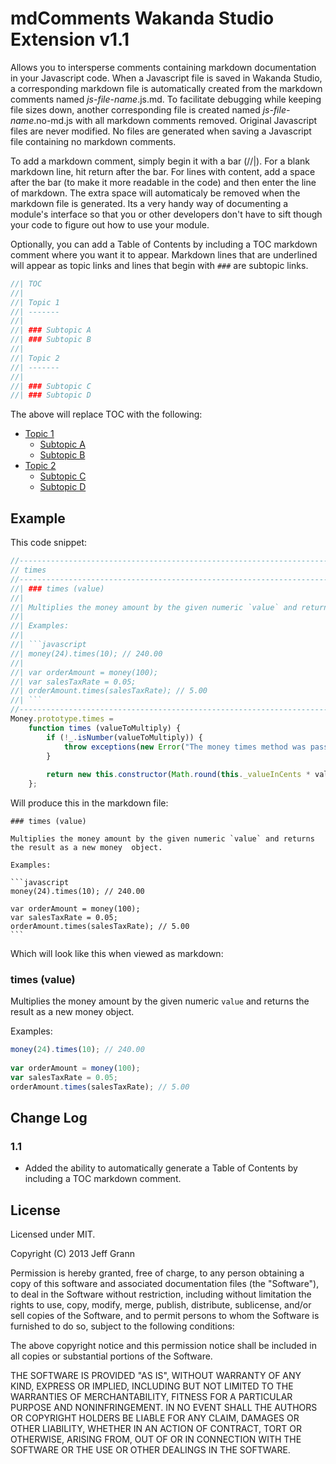 mdComments Wakanda Studio Extension v1.1
========================================

Allows you to intersperse comments containing markdown documentation in your Javascript code. When a Javascript file is saved in Wakanda Studio, a corresponding markdown file is automatically created from the markdown comments named *js-file-name*.js.md. To facilitate debugging while keeping file sizes down, another corresponding file is created named *js-file-name*.no-md.js with all markdown comments removed. Original Javascript files are never modified. No files are generated when saving a Javascript file containing no markdown comments.

To add a markdown comment, simply begin it with a bar (//|). For a blank markdown line, hit return after the bar. For lines with content, add a space after the bar (to make it more readable in the code) and then enter the line of markdown. The extra space will automaticaly be removed when the markdown file is generated. Its a very handy way of documenting a module's interface so that you or other developers don't have to sift though your code to figure out how to use your module.

Optionally, you can add a Table of Contents by including a TOC markdown comment where you want it to appear. Markdown lines that are underlined will appear as topic links and lines that begin with `###` are subtopic links.

```javascript
//| TOC
//|
//| Topic 1
//| -------
//|
//| ### Subtopic A
//| ### Subtopic B
//|
//| Topic 2
//| -------
//|
//| ### Subtopic C
//| ### Subtopic D
```

The above will replace TOC with the following:

* [Topic 1](#)
    * [Subtopic A](#)
    * [Subtopic B](#)
* [Topic 2](#)
    * [Subtopic C](#)
    * [Subtopic D](#)

Example
-------

This code snippet:

```javascript
//----------------------------------------------------------------------------------------------------// times//----------------------------------------------------------------------------------------------------//| ### times (value)//|//| Multiplies the money amount by the given numeric `value` and returns the result as a new money object.//|//| Examples://|//| ```javascript//| money(24).times(10); // 240.00//|//| var orderAmount = money(100);//| var salesTaxRate = 0.05;//| orderAmount.times(salesTaxRate); // 5.00//| ```//----------------------------------------------------------------------------------------------------Money.prototype.times =	function times (valueToMultiply) {		if (!_.isNumber(valueToMultiply)) {			throw exceptions(new Error("The money times method was passed something other than a number."));		}				return new this.constructor(Math.round(this._valueInCents * valueToMultiply));	};
```

Will produce this in the markdown file:

	### times (value)		Multiplies the money amount by the given numeric `value` and returns the result as a new money 	object.
	Examples:	```javascript	money(24).times(10); // 240.00
		var orderAmount = money(100);	var salesTaxRate = 0.05;	orderAmount.times(salesTaxRate); // 5.00
	```
	
Which will look like this when viewed as markdown:

### times (value)Multiplies the money amount by the given numeric `value` and returns the result as a new money 	object.
Examples:```javascriptmoney(24).times(10); // 240.00
	var orderAmount = money(100);var salesTaxRate = 0.05;orderAmount.times(salesTaxRate); // 5.00
```


Change Log
----------

### 1.1

* Added the ability to automatically generate a Table of Contents by including a TOC markdown comment.


License
-------

Licensed under MIT.

Copyright (C) 2013 Jeff Grann

Permission is hereby granted, free of charge, to any person obtaining a copy of this software and associated documentation files (the "Software"), to deal in the Software without restriction, including without limitation the rights to use, copy, modify, merge, publish, distribute, sublicense, and/or sell copies of the Software, and to permit persons to whom the Software is furnished to do so, subject to the following conditions:

The above copyright notice and this permission notice shall be included in all copies or substantial portions of the Software.

THE SOFTWARE IS PROVIDED "AS IS", WITHOUT WARRANTY OF ANY KIND, EXPRESS OR IMPLIED, INCLUDING BUT NOT LIMITED TO THE WARRANTIES OF MERCHANTABILITY, FITNESS FOR A PARTICULAR PURPOSE AND NONINFRINGEMENT. IN NO EVENT SHALL THE AUTHORS OR COPYRIGHT HOLDERS BE LIABLE FOR ANY CLAIM, DAMAGES OR OTHER LIABILITY, WHETHER IN AN ACTION OF CONTRACT, TORT OR OTHERWISE, ARISING FROM, OUT OF OR IN CONNECTION WITH THE SOFTWARE OR THE USE OR OTHER DEALINGS IN THE SOFTWARE.